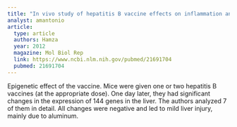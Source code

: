 ```yaml
---
title: "In vivo study of hepatitis B vaccine effects on inflammation and metabolism gene expression"
analyst: amantonio
article:
  type: article
  authors: Hamza
  year: 2012
  magazine: Mol Biol Rep
  link: https://www.ncbi.nlm.nih.gov/pubmed/21691704
  pubmed: 21691704
---
```


Epigenetic effect of the vaccine. Mice were given one or two hepatitis B vaccines (at the appropriate dose). One day later, they had significant changes in the expression of 144 genes in the liver. The authors analyzed 7 of them in detail. All changes were negative and led to mild liver injury, mainly due to aluminum.
